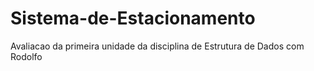 # Sistema-de-Estacionamento


Avaliacao da primeira unidade da disciplina de Estrutura de Dados com Rodolfo
